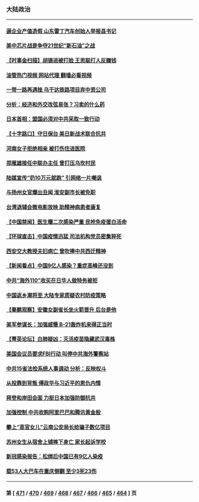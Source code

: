 ### 大陆政治
---
#### [逼企业产值造假 山东雷丁汽车创始人举报县书记](../../pages/ncid277/n13907065.md?01150845) 
#### [美中芯片战是争夺21世纪“新石油”之战](../../pages/ncid277/n13907046.md?01150845) 
#### [【时事金扫描】胡锡进被打脸 王思聪打人反赚钱](../../pages/ncid277/n13906965.md?01150845) 
#### [油管热门视频 网站代理 翻墙必看视频](http://138.2.39.72:81/youtube.html?epic-marker?01150845)
#### [一带一路再遇挫 乌干达铁路项目弃中资公司](../../pages/ncid277/n13906962.md?01150845) 
#### [分析：经济和外交改弦易张？习卖的什么药](../../pages/ncid277/n13905805.md?01150845) 
#### [日本首相：盟国必须对中共采取一致行动](../../pages/ncid277/n13906985.md?01150845) 
#### [【十字路口】守日保台 美日新战术联合抗共](../../pages/ncid277/n13906919.md?01150845) 
#### [河南女子拒绝相亲 被打伤住进医院](../../pages/ncid277/n13906872.md?01150845) 
#### [郑雁雄接任中联办主任 曾打压乌坎村民](../../pages/ncid277/n13906758.md?01150845) 
#### [陆媒宣传“扔10万元就跑” 引网络一片嘲讽](../../pages/ncid277/n13906849.md?01150845) 
#### [与扬州女官爆出丑闻 淮安副市长被免职](../../pages/ncid277/n13906852.md?01150845) 
#### [台湾退辅会微电影放映 助精神病患者康复](../../pages/ncid277/n13906774.md?01150845) 
#### [【中国禁闻】医生曝二次感染严重 民抢免疫蛋白活命](../../pages/ncid277/n13906516.md?01150845) 
#### [【环球直击】中国疫情迅猛 司法机构党员密集猝死](../../pages/ncid277/n13906502.md?01150845) 
#### [西安交大教授夫妇病亡 曾吹捧中共西迁精神](../../pages/ncid277/n13906790.md?01150845) 
#### [【新闻看点】中国9亿人感染？重症高峰还没到](../../pages/ncid277/n13906593.md?01150845) 
#### [中共“海外110”收买在日华人做特务被拒](../../pages/ncid277/n13906538.md?01150845) 
#### [中国返乡潮将至 大陆专家质疑农村防疫策略](../../pages/ncid277/n13906547.md?01150845) 
#### [【秦鹏观察】安徽女副省长坐火箭晋升 后台是他](../../pages/ncid277/n13906578.md?01150845) 
#### [美军参谋长：加强威慑 B-21轰炸机来得正当时](../../pages/ncid277/n13906555.md?01150845) 
#### [【菁英论坛】白肺疑凶：灭活疫苗隐藏武汉毒株](../../pages/ncid277/n13906520.md?01150845) 
#### [美国会议员要求FBI行动 叫停中共海外警察站](../../pages/ncid277/n13906485.md?01150845) 
#### [中共15省法检系统人事调动 分析：反映权斗](../../pages/ncid277/n13905726.md?01150845) 
#### [从投靠到背叛 傅政华与习近平的恩仇内情](../../pages/ncid277/n13905220.md?01150845) 
#### [拜登和岸田会面 力挺日本加强防御抗共](../../pages/ncid277/n13906473.md?01150845) 
#### [加强控制 中共收购阿里巴巴和腾讯黄金股](../../pages/ncid277/n13906441.md?01150845) 
#### [攀上“高官女儿”云南公安局长给骗子数亿项目](../../pages/ncid277/n13906323.md?01150845) 
#### [苏州女生从宿舍上铺摔下身亡 家长起诉学校](../../pages/ncid277/n13906246.md?01150845) 
#### [新冠感染报告：松绑后中国已有9亿人染疫](../../pages/ncid277/n13906094.md?01150845) 
#### [载53人大巴车在重庆侧翻 至少3死23伤](../../pages/ncid277/n13906240.md?01150845) 

---
#### 第 [ [471](./471.md?01150845) / [470](./470.md?01150845) / [469](./469.md?01150845) / [468](./468.md?01150845) / [467](./467.md?01150845) / [466](./466.md?01150845) / [465](./465.md?01150845) / [464](./464.md?01150845) ] 页
